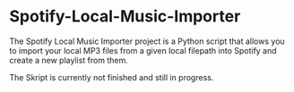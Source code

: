 # Spotify-Local-Music-Importer
The Spotify Local Music Importer project is a Python script that allows you to import your local MP3 files from a given local filepath into Spotify and create a new playlist from them.

The Skript is currently not finished and still in progress.
